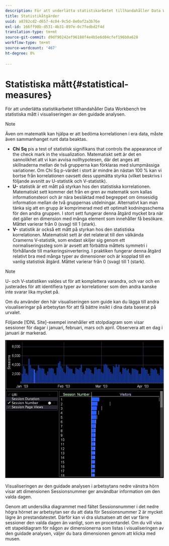 ```yaml
---
description: För att underlätta statistikarbetet tillhandahåller Data Workbench tre statistiska mått i visualiseringen av den guidade analysen.
title: Statistikåtgärder
uuid: a8782cd2-d657-4c04-9c5d-8e0af2a3b76e
exl-id: 166ff98b-d531-4b31-897e-0c7fedbd2f4d
translation-type: tm+mt
source-git-commit: d9df90242ef96188f4e4b5e6d04cfef196b0a628
workflow-type: tm+mt
source-wordcount: '467'
ht-degree: 0%

---
```


# Statistiska mått{#statistical-measures}

För att underlätta statistikarbetet tillhandahåller Data Workbench tre statistiska mått i visualiseringen av den guidade analysen.

>[!NOTE]
>
>Även om matematik kan hjälpa er att bedöma korrelationen i era data, måste även sammanhanget runt data beaktas.

* **Chi Sq** pis a test of statistisk signifikans that controls the appearance of the check mark in the visualization. Matematiskt sett är det en sannolikhet att vi kan avvisa nollhypotesen, där det anges att skillnaderna mellan de två grupperna kan förklaras med slumpmässiga variationer. Om Chi Sq p-värdet i stort är mindre än nästan 100 % kan vi bortse från korrelationen oavsett dess uppmätta styrka (vilket beskrivs i följande avsnitt av U-statistik och V-statistik).
* **U-** statistik är ett mått på styrkan hos den statistiska korrelationen. Matematiskt sett kommer det från en gren av matematik som kallas informationsteori och är nära besläktad med begreppet om ömsesidig information mellan de två gruppernas utdelningar. Alternativt kan man tänka sig att en grupp är komprimerad med ett optimalt kodningsschema för den andra gruppen. I stort sett fungerar denna åtgärd mycket bra när det gäller en dimension med många element som innehåller få besökare. Måttet varierar från 0 (svag) till 1 (stark).
* **V-** statistik är också ett mått på styrkan hos den statistiska korrelationen. Matematiskt sett är det relaterat till den välkända Cramerns V-statistik, som endast skiljer sig genom ett normaliseringssteg som är avsett att förbättra måttets symmetri i förhållande till markeringsinvertering. I praktiken fungerar denna åtgärd relativt bra med många typer av dimensioner och är kopplad till en vanlig statistisk åtgärd. Måttet varierar från 0 (svag) till 1 (stark).

>[!NOTE]
>
>U- och V-statistiken valdes ut för att komplettera varandra, och var och en justerades för att identifiera typer av korrelationer som den andra kanske inte svarar lika mycket på.

Om du använder den här visualiseringen som guide kan du lägga till andra visualiseringar på arbetsytan för att få bättre insikt i dina data baserat på urvalet.

Följande [!DNL Site]-exempel innehåller ett stolpdiagram som visar sessioner för dagar i januari, februari, mars och april. Observera att en dag i januari är markerad.

![](assets/vis_GuidedAnalysis_withVis.png)

Visualiseringen av den guidade analysen i arbetsytans nedre vänstra hörn visar att dimensionen Sessionsnummer ger användbar information om den valda dagen.

Genom att undersöka diagrammet med fältet Sessionsnummer i det nedre högra hörnet av arbetsytan ser du att data för Sessionsnummer 2 är mycket lägre än prestandatestet. Därför kan vi dra slutsatsen att det var färre sessioner den valda dagen än vanligt, som en procentandel. Om du vill visa ett stapeldiagram för någon av dimensionerna som listas i visualiseringen av den guidade analysen, väljer du bara dimensionen genom att klicka med musen.
